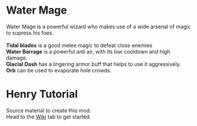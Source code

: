 # Water Mage
Water Mage is a powerful wizard who makes use of a wide arsenal of magic to supress his foes.<br><br>
**Tidal blades** is a good melee magic to defeat close enemies <br>
**Water Barrage** is a powerful anti air, with its low cooldown and high damage. <br>
**Glacial Dash** has a lingering armor buff that helps to use it aggressively. <br>
**Orb** can be used to evaporate hole crowds. <br>

# Henry Tutorial
Source material to create this mod.<br>
Head to the [Wiki](https://github.com/ArcPh1r3/HenryTutorial/wiki) tab to get started.